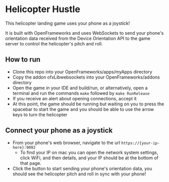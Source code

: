 # Helicopter Hustle

This helicopter landing game uses your phone as a joystick!

It is built with OpenFrameworks and uses WebSockets to send your phone's orientation data received from the Device Orientation API to the game server to control the helicopter's pitch and roll.


## How to run

* Clone this repo into your OpenFrameworks/apps/myApps directory
* Copy the addon ofxLibwebsockets into your OpenFrameworks/addons directory
* Open the game in your IDE and build/run, or alternatively, open a terminal and run the commands `make` followed by `make RunRelease`
* If you receive an alert about opening connections, accept it
* At this point, the game should be running but waiting on you to press the spacebar to start the game and you should be able to use the arrow keys to turn the helicopter


## Connect your phone as a joystick

* From your phone's web browser, navigate to the url `https://{your-ip-here}:9092`
    * To find your IP on mac you can open the network system settings, click WiFi, and then details, and your IP should be at the bottom of that page.
* Click the button to start sending your phone's orientation data, you should see the helicopter pitch and roll in sync with your phone!